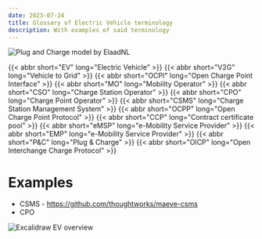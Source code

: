 ```yaml
---
date: 2023-07-24
title: Glossary of Electric Vehicle terminology
description: With examples of said terminology
---
```


<img src="https://i.imgur.com/OLH4lGD.png" alt="Plug and Charge model by ElaadNL">

<dl>
{{< abbr short="EV" long="Electric Vehicle" >}}
{{< abbr short="V2G" long="Vehicle to Grid" >}}
{{< abbr short="OCPI" long="Open Charge Point Interface" >}}
{{< abbr short="MO" long="Mobility Operator" >}}
{{< abbr short="CSO" long="Charge Station Operator" >}}
{{< abbr short="CPO" long="Charge Point Operator" >}}
{{< abbr short="CSMS" long="Charge Station Management System" >}}
{{< abbr short="OCPP" long="Open Charge Point Protocol" >}}
{{< abbr short="CCP" long="Contract certificate pool" >}}
{{< abbr short="eMSP" long="e-Mobility Service Provider" >}}
{{< abbr short="EMP" long="e-Mobility Service Provider" >}}
{{< abbr short="P&C" long="Plug & Charge" >}}
{{< abbr short="OICP" long="Open Interchange Charge Protocol" >}}
</dl>

# Examples

* CSMS - https://github.com/thoughtworks/maeve-csms
* CPO 


<img src="https://s.natalian.org/2023-07-25/maeve-flow-v1.png" alt="Excalidraw EV overview">

